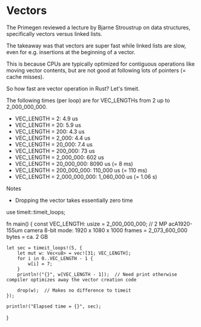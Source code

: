 # Vectors

The Primegen reviewed a lecture by Bjarne Stroustrup on data structures, specifically vectors versus linked lists.

The takeaway was that vectors are super fast while linked lists are slow, even for e.g. insertions at the beginning of a vector.

This is because CPUs are typically optimized for contiguous operations like moving vector contents, but are not good at following lots of pointers (= cache misses). 

So how fast are vector operation in Rust? Let's timeit.

The following times (per loop) are for VEC_LENGTHs from 2 up to 2_000_000_000.

- VEC_LENGTH = 2: 4.9 us
- VEC_LENGTH = 20: 5.9 us
- VEC_LENGTH = 200: 4.3 us
- VEC_LENGTH = 2_000: 4.4 us
- VEC_LENGTH = 20_000: 7.4 us
- VEC_LENGTH = 200_000: 73 us
- VEC_LENGTH = 2_000_000: 602 us
- VEC_LENGTH = 20_000_000: 8090 us (= 8 ms)
- VEC_LENGTH = 200_000_000: 110_000 us (= 110 ms)
- VEC_LENGTH = 2_000_000_000: 1_060_000 us (= 1.06 s)

Notes
- Dropping the vector takes essentially zero time


use timeit::timeit_loops;

fn main() {
    const VEC_LENGTH: usize = 2_000_000_000;  // 2 MP acA1920-155um camera 8-bit mode: 1920 x 1080 x 1000 frames = 2_073_600_000 bytes = ca. 2 GB

    let sec = timeit_loops!(5, {
        let mut w: Vec<u8> = vec![31; VEC_LENGTH];
        for i in 0..VEC_LENGTH - 1 {
            w[i] = 7;
        }
        println!("{}", w[VEC_LENGTH - 1]);  // Need print otherwise compiler optimizes away the vector creation code

        drop(w);  // Makes no difference to timeit
    });

    println!("Elapsed time = {}", sec);
}
